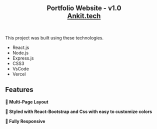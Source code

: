 <h2 align="center">
  Portfolio Website - v1.0<br/>
  <a href="https://portfolio-plum-ten-25.vercel.app/" target="_blank">Ankit.tech</a>
</h2>

<br/>

This project was built using these technologies.

- React.js
- Node.js
- Express.js
- CSS3
- VsCode
- Vercel

## Features

**📖 Multi-Page Layout**

**🎨 Styled with React-Bootstrap and Css with easy to customize colors**

**📱 Fully Responsive**
